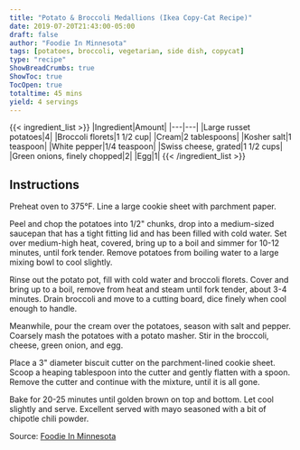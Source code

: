 ```yaml
---
title: "Potato & Broccoli Medallions (Ikea Copy-Cat Recipe)"
date: 2019-07-20T21:43:00-05:00
draft: false
author: "Foodie In Minnesota"
tags: [potatoes, broccoli, vegetarian, side dish, copycat]
type: "recipe"
ShowBreadCrumbs: true
ShowToc: true
TocOpen: true
totaltime: 45 mins
yield: 4 servings
---
```

{{< ingredient_list >}}
|Ingredient|Amount|
|---|---|
|Large russet potatoes|4|
|Broccoli florets|1 1/2 cup|
|Cream|2 tablespoons|
|Kosher salt|1 teaspoon|
|White pepper|1/4 teaspoon|
|Swiss cheese, grated|1 1/2 cups|
|Green onions, finely chopped|2|
|Egg|1|
{{< /ingredient_list >}}

## Instructions

Preheat oven to 375°F. Line a large cookie sheet with parchment paper.

Peel and chop the potatoes into 1/2" chunks, drop into a medium-sized saucepan that has a tight fitting lid and has been filled with cold water. Set over medium-high heat, covered, bring up to a boil and simmer for 10-12 minutes, until fork tender. Remove potatoes from boiling water to a large mixing bowl to cool slightly.

Rinse out the potato pot, fill with cold water and broccoli florets. Cover and bring up to a boil, remove from heat and steam until fork tender, about 3-4 minutes. Drain broccoli and move to a cutting board, dice finely when cool enough to handle.

Meanwhile, pour the cream over the potatoes, season with salt and pepper. Coarsely mash the potatoes with a potato masher. Stir in the broccoli, cheese, green onion, and egg.

Place a 3" diameter biscuit cutter on the parchment-lined cookie sheet. Scoop a heaping tablespoon into the cutter and gently flatten with a spoon. Remove the cutter and continue with the mixture, until it is all gone.

Bake for 20-25 minutes until golden brown on top and bottom. Let cool slightly and serve. Excellent served with mayo seasoned with a bit of chipotle chili powder.

Source: [Foodie In Minnesota](https://www.foodieinminnesota.com) 